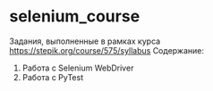 # selenium_course
Задания, выполненные в рамках курса https://stepik.org/course/575/syllabus
Содержание:
1) Работа с Selenium WebDriver
2) Работа с PyTest

